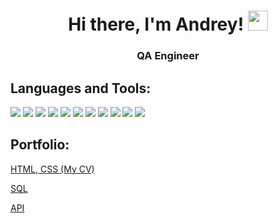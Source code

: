 <h1 align="center">Hi there, I'm Andrey! 
<img src="https://github.com/blackcater/blackcater/raw/main/images/Hi.gif" height="32"/></h1>
<h3 align="center">QA Engineer</h3>
<h2>Languages and Tools:</h2>
<p><img src="https://img.shields.io/badge/Jira-090909?style=for-the-badge&logo=jira&logoColor=136be1"> <img src="https://img.shields.io/badge/Postman-090909?style=for-the-badge&logo=postman&logoColor=f76935"> <img src="https://img.shields.io/badge/Swagger-090909?style=for-the-badge&logo=swagger&logoColor=7ede2b"> <img src="https://img.shields.io/badge/Github-090909?style=for-the-badge&logo=github&logoColor=8cc4d7"> <img src="https://img.shields.io/badge/Github-090909?style=for-the-badge&logo=github&logoColor=8cc4d7"> <img src="https://img.shields.io/badge/AzureDevops-090909?style=for-the-badge&logo=azuredevops&logoColor=0074d0"> <img src="https://img.shields.io/badge/MySQL-090909?style=for-the-badge&logo=mysql&logoColor=00618a"> <img src="https://img.shields.io/badge/DevTools-090909?style=for-the-badge&logo=googlechrome&logoColor=2674f2"> <img src="https://img.shields.io/badge/TestRail-090909?style=for-the-badge&logo=&logoColor=71b556"> <img src="https://img.shields.io/badge/HTML-090909?style=for-the-badge&logo=&logoColor=71b556"> <img src="https://img.shields.io/badge/CSS-090909?style=for-the-badge&logo=&logoColor=71b556">
<h2>Portfolio:</h2>
  <p><a href="https://andrey-mur.github.io/HTML/" target="_blank">HTML, CSS (My CV)</a></h2>
  <p><a href="https://github.com/Andrey-Mur/SQL" target="_blank">SQL</a></h2>
  <p><a href="https://github.com/Andrey-Mur/API" target="_blank">API</a></h2>
